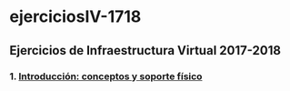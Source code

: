 # ejerciciosIV-1718

## Ejercicios de Infraestructura Virtual 2017-2018

### 1. [Introducción: conceptos y soporte físico](https://github.com/alvaromgs/ejerciciosIV-1718/blob/master/tema1.md)
